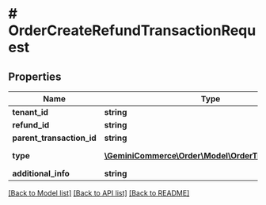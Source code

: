 # # OrderCreateRefundTransactionRequest


## Properties


Name | Type | Description | Notes
------------ | ------------- | ------------- | -------------
**tenant_id**| **string** |   |
**refund_id**| **string** |   |
**parent_transaction_id**| **string** |   | [optional]
**type**| [**\GeminiCommerce\Order\Model\OrderTransactionType**](OrderTransactionType.md) |  for more information please, see Model/OrderTransactionType.php  | [optional]
**additional_info**| **string** |   | [optional]


[[Back to Model list]](../../README.md#models) [[Back to API list]](../../README.md#endpoints) [[Back to README]](../../README.md)
